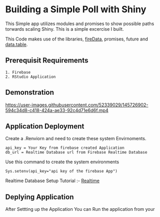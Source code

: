 # Building a Simple Poll with Shiny

This Simple app utilizes modules and promises to show possible paths torwards scaling Shiny. This is a simple excercise I built.

 This Code makes use of the libraries, [fireData](https://github.com/Kohze/fireData), promises, future and [data.table](https://github.com/Rdatatable/data.table).

## Prerequisit Requirements
 ```
 1. Firebase 
 2. RStudio Application
 ```

## Demonstration
https://user-images.githubusercontent.com/52339029/145726902-594c34d8-c418-424a-ae33-92c4d71e6d6f.mp4

## Application Deployment
Create a .Renviorn and need to create these system Envirnoments.
 ```
 api_key = Your Key from firebase created Application
 db_url = Realtime Database url from Firebase Realtime Database
 ```
 Use this command to create the system environments
 ```
Sys.setenv(api_key="api key of the firebase App")
 ```


Realtime Database Setup Tutorial :- [Realtime](https://youtu.be/qKxisFLQRpQ)

 ## Deplying Application
 After Settting up the Application You can Run the application from your 

